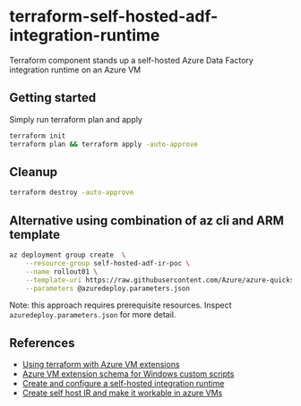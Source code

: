 # terraform-self-hosted-adf-integration-runtime
Terraform component stands up a self-hosted Azure Data Factory integration runtime on an Azure VM

## Getting started
Simply run terraform plan and apply
```bash
terraform init
terraform plan && terraform apply -auto-approve
```

## Cleanup
```bash
terraform destroy -auto-approve
```

## Alternative using combination of az cli and ARM template
```bash
az deployment group create  \
    --resource-group self-hosted-adf-ir-poc \
    --name rollout01 \
    --template-uri https://raw.githubusercontent.com/Azure/azure-quickstart-templates/master/101-vms-with-selfhost-integration-runtime/azuredeploy.json \
    --parameters @azuredeploy.parameters.json
```
Note: this approach requires prerequisite resources. Inspect `azuredeploy.parameters.json` for more detail.

## References
* [Using terraform with Azure VM extensions](https://jackstromberg.com/2018/11/using-terraform-with-azure-vm-extensions/)
* [Azure VM extension schema for Windows custom scripts](https://docs.microsoft.com/en-us/azure/virtual-machines/extensions/custom-script-windows)
* [Create and configure a self-hosted integration runtime](https://docs.microsoft.com/en-us/azure/data-factory/create-self-hosted-integration-runtime#setting-up-a-self-hosted-integration-runtime)
* [Create self host IR and make it workable in azure VMs](https://github.com/Azure/azure-quickstart-templates/tree/master/101-vms-with-selfhost-integration-runtime)
